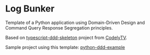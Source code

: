 # Log Bunker

Template of a Python application using Domain-Driven Design and Command Query Response Segregation principles.

Based on [typescript-ddd-skeleton](https://github.com/CodelyTV/typescript-ddd-skeleton) project from [CodelyTV](https://github.com/CodelyTV).

Sample project using this template: [python-ddd-example](https://github.com/parada3desu/python-ddd-example)

